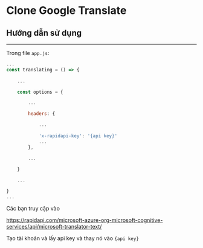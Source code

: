 # Clone Google Translate

## Hướng dẫn sử dụng

---

Trong file `app.js`:

```js
...
const translating = () => {
    
    ...

    const options = {

        ...

        headers: {

            ...
            
            'x-rapidapi-key': '{api key}'
            ...
        },
        
        ...

    }

    ...

}
...
```

Các bạn truy cập vào

<https://rapidapi.com/microsoft-azure-org-microsoft-cognitive-services/api/microsoft-translator-text/>

Tạo tài khoản và lấy api key và thay nó vào `{api key}`
